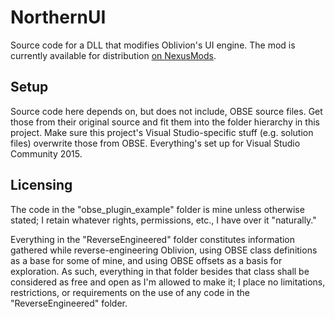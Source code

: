 # NorthernUI
Source code for a DLL that modifies Oblivion's UI engine. The mod is currently available for distribution [on NexusMods](https://www.nexusmods.com/oblivion/mods/48577).

## Setup

Source code here depends on, but does not include, OBSE source files. Get those from their original source and fit them into the folder hierarchy in this project. Make sure this project's Visual Studio-specific stuff (e.g. solution files) overwrite those from OBSE. Everything's set up for Visual Studio Community 2015.

## Licensing
The code in the "obse_plugin_example" folder is mine unless otherwise stated; I retain whatever rights, permissions, etc., I have over it "naturally."

Everything in the "ReverseEngineered" folder constitutes information gathered while reverse-engineering Oblivion, using OBSE class definitions as a base for some of mine, and using OBSE offsets as a basis for exploration. As such, everything in that folder besides that class shall be considered as free and open as I'm allowed to make it; I place no limitations, restrictions, or requirements on the use of any code in the "ReverseEngineered" folder.
